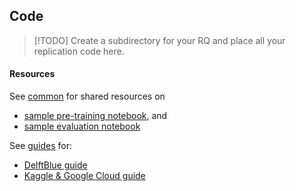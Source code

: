## Code 

> [!TODO] 
> Create a subdirectory for your RQ and place all your replication code here. 

#### Resources
See [common](./common/) for shared resources on 

- [sample pre-training notebook](./common/pre_train.ipynb), and 
- [sample evaluation notebook](./common/evaluate.ipynb)

See [guides](./guides/) for:

- [DelftBlue guide](./guides/delftblue-guide.md)
- [Kaggle & Google Cloud guide](./guides/kaggle-google-guide.pdf)

